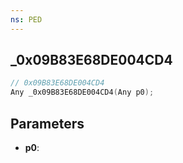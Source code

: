 ```yaml
---
ns: PED
---
```

## _0x09B83E68DE004CD4

```c
// 0x09B83E68DE004CD4
Any _0x09B83E68DE004CD4(Any p0);
```

## Parameters
* **p0**:
